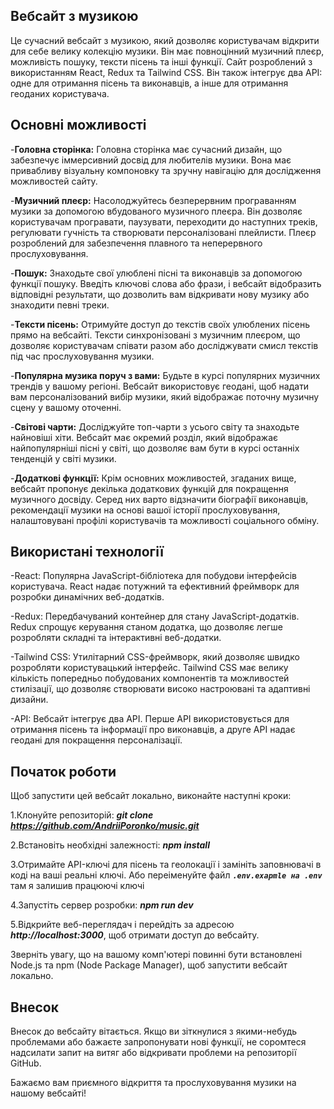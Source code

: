 ## Вебсайт з музикою

Це сучасний вебсайт з музикою, який дозволяє користувачам відкрити для себе велику колекцію музики. Він має повноцінний музичний плеєр, можливість пошуку, тексти пісень та інші функції. Сайт розроблений з використанням React, Redux та Tailwind CSS. Він також інтегрує два API: одне для отримання пісень та виконавців, а інше для отримання геоданих користувача.

## Основні можливості

-**Головна сторінка:** Головна сторінка має сучасний дизайн, що забезпечує іммерсивний досвід для любителів музики. Вона має привабливу візуальну компоновку та зручну навігацію для дослідження можливостей сайту.

-**Музичний плеєр:** Насолоджуйтесь безперервним програванням музики за допомогою вбудованого музичного плеєра. Він дозволяє користувачам програвати, паузувати, переходити до наступних треків, регулювати гучність та створювати персоналізовані плейлисти. Плеєр розроблений для забезпечення плавного та неперервного прослуховування.

-**Пошук:** Знаходьте свої улюблені пісні та виконавців за допомогою функції пошуку. Введіть ключові слова або фрази, і вебсайт відобразить відповідні результати, що дозволить вам відкривати нову музику або знаходити певні треки.

-**Тексти пісень:** Отримуйте доступ до текстів своїх улюблених пісень прямо на вебсайті. Тексти синхронізовані з музичним плеєром, що дозволяє користувачам співати разом або досліджувати смисл текстів під час прослуховування музики.

-**Популярна музика поруч з вами:** Будьте в курсі популярних музичних трендів у вашому регіоні. Вебсайт використовує геодані, щоб надати вам персоналізований вибір музики, який відображає поточну музичну сцену у вашому оточенні.

-**Світові чарти:** Досліджуйте топ-чарти з усього світу та знаходьте найновіші хіти. Вебсайт має окремий розділ, який відображає найпопулярніші пісні у світі, що дозволяє вам бути в курсі останніх тенденцій у світі музики.

-**Додаткові функції:** Крім основних можливостей, згаданих вище, вебсайт пропонує декілька додаткових функцій для покращення музичного досвіду. Серед них варто відзначити біографії виконавців, рекомендації музики на основі вашої історії прослуховування, налаштовувані профілі користувачів та можливості соціального обміну.

## Використані технології

-React: Популярна JavaScript-бібліотека для побудови інтерфейсів користувача. React надає потужний та ефективний фреймворк для розробки динамічних веб-додатків.

-Redux: Передбачуваний контейнер для стану JavaScript-додатків. Redux спрощує керування станом додатка, що дозволяє легше розробляти складні та інтерактивні веб-додатки.

-Tailwind CSS: Утилітарний CSS-фреймворк, який дозволяє швидко розробляти користувацький інтерфейс. Tailwind CSS має велику кількість попередньо побудованих компонентів та можливостей стилізації, що дозволяє створювати високо настроювані та адаптивні дизайни.

-API: Вебсайт інтегрує два API. Перше API використовується для отримання пісень та інформації про виконавців, а друге API надає геодані для покращення персоналізації.

## Початок роботи

Щоб запустити цей вебсайт локально, виконайте наступні кроки:

1.Клонуйте репозиторій: _**git clone https://github.com/AndriiPoronko/music.git**_

2.Встановіть необхідні залежності: _**npm install**_

3.Отримайте API-ключі для пісень та геолокації і замініть заповнювачі в коді на ваші реальні ключі. Або переіменуйте файл _**`.env.exapmle на .env`**_ там я залишив працюючі ключі

4.Запустіть сервер розробки: _**npm run dev**_

5.Відкрийте веб-переглядач і перейдіть за адресою _**http://localhost:3000**_, щоб отримати доступ до вебсайту.

Зверніть увагу, що на вашому комп'ютері повинні бути встановлені Node.js та npm (Node Package Manager), щоб запустити вебсайт локально.

## Внесок

Внесок до вебсайту вітається. Якщо ви зіткнулися з якими-небудь проблемами або бажаєте запропонувати нові функції, не соромтеся надсилати запит на витяг або відкривати проблеми на репозиторії GitHub.

Бажаємо вам приємного відкриття та прослуховування музики на нашому вебсайті!
